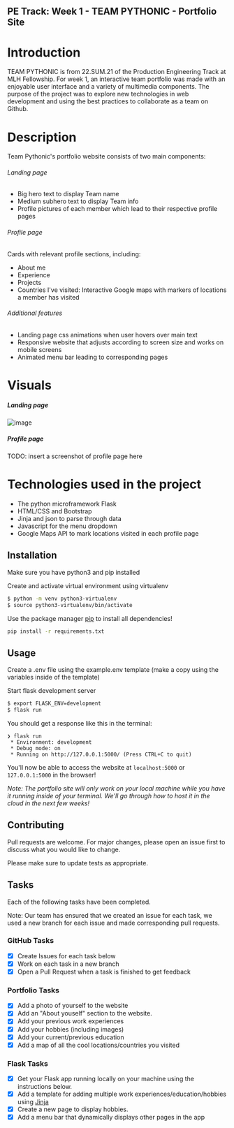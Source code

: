 ## PE Track: Week 1 - TEAM PYTHONIC - Portfolio Site

# Introduction
TEAM PYTHONIC is from 22.SUM.21 of the Production Engineering Track at MLH Fellowship. For week 1, an interactive team portfolio was made with an enjoyable user interface and a variety of multimedia components. The purpose of the project was to explore new technologies in web development and using the best practices to collaborate as a team on Github.

# Description
Team Pythonic's portfolio website consists of two main components:
###### Landing page
- Big hero text to display Team name
- Medium subhero text to display Team info
- Profile pictures of each member which lead to their respective profile pages
###### Profile page
Cards with relevant profile sections, including:
- About me
- Experience
- Projects
- Countries I've visited: Interactive Google maps with markers of locations a member has visited

###### Additional features
- Landing page css animations when user hovers over main text
- Responsive website that adjusts according to screen size and works on mobile screens
- Animated menu bar leading to corresponding pages

# Visuals
##### Landing page
![image](https://user-images.githubusercontent.com/68432655/171975341-1461f565-c145-4f11-a82a-af86d4897b87.png)

##### Profile page
TODO: insert a screenshot of profile page here

# Technologies used in the project
- The python microframework Flask
- HTML/CSS and Bootstrap
- Jinja and json to parse through data
- Javascript for the menu dropdown
- Google Maps API to mark locations visited in each profile page

## Installation

Make sure you have python3 and pip installed

Create and activate virtual environment using virtualenv
```bash
$ python -m venv python3-virtualenv
$ source python3-virtualenv/bin/activate
```

Use the package manager [pip](https://pip.pypa.io/en/stable/) to install all dependencies!

```bash
pip install -r requirements.txt
```

## Usage

Create a .env file using the example.env template (make a copy using the variables inside of the template)

Start flask development server
```bash
$ export FLASK_ENV=development
$ flask run
```

You should get a response like this in the terminal:
```
❯ flask run
 * Environment: development
 * Debug mode: on
 * Running on http://127.0.0.1:5000/ (Press CTRL+C to quit)
```

You'll now be able to access the website at `localhost:5000` or `127.0.0.1:5000` in the browser! 

*Note: The portfolio site will only work on your local machine while you have it running inside of your terminal. We'll go through how to host it in the cloud in the next few weeks!* 

## Contributing

Pull requests are welcome. For major changes, please open an issue first to discuss what you would like to change.

Please make sure to update tests as appropriate.

## Tasks
Each of the following tasks have been completed.

Note: Our team has ensured that we created an issue for each task, we used a new branch for each issue and made corresponding pull requests.

### GitHub Tasks
- [x] Create Issues for each task below
- [x] Work on each task in a new branch
- [x] Open a Pull Request when a task is finished to get feedback

### Portfolio Tasks
- [x] Add a photo of yourself to the website
- [x] Add an "About youself" section to the website.
- [x] Add your previous work experiences
- [x] Add your hobbies (including images)
- [x] Add your current/previous education
- [x] Add a map of all the cool locations/countries you visited

### Flask Tasks
- [x] Get your Flask app running locally on your machine using the instructions below.
- [x] Add a template for adding multiple work experiences/education/hobbies using [Jinja](https://jinja.palletsprojects.com/en/3.0.x/api/#basics)
- [x] Create a new page to display hobbies.
- [x] Add a menu bar that dynamically displays other pages in the app
